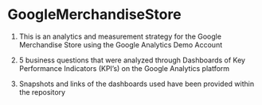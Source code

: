 # GoogleMerchandiseStore
1. This is an analytics and measurement strategy for the Google Merchandise Store using the Google Analytics Demo Account

2. 5 business questions that were analyzed through Dashboards of Key Performance Indicators (KPI’s) on the Google Analytics platform

3. Snapshots and links of the dashboards used have been provided within the repository
